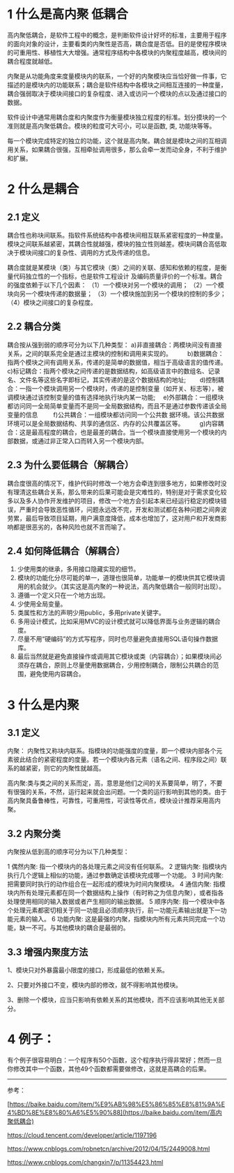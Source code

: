 # 1 什么是高内聚 低耦合

高内聚低耦合，是软件工程中的概念，是判断软件设计好坏的标准，主要用于程序的面向对象的设计，主要看类的内聚性是否高，耦合度是否低。目的是使程序模块的可重用性、移植性大大增强。通常程序结构中各模块的内聚程度越高，模块间的耦合程度就越低。

内聚是从功能角度来度量模块内的联系，一个好的内聚模块应当恰好做一件事，它描述的是模块内的功能联系；耦合是软件结构中各模块之间相互连接的一种度量，耦合强弱取决于模块间接口的复杂程度、进入或访问一个模块的点以及通过接口的数据。

软件设计中通常用耦合度和内聚度作为衡量模块独立程度的标准。划分摸块的一个准则就是高内聚低耦合。模块的粒度可大可小，可以是函数, 类, 功能块等等。

每一个模块完成特定的独立的功能，这个就是高内聚。耦合就是模块之间的互相调用关系，如果耦合很强，互相牵扯调用很多，那么会牵一发而动全身，不利于维护和扩展。

# 2 什么是耦合

## 2.1 定义

耦合性也称块间联系。指软件系统结构中各模块间相互联系紧密程度的一种度量。模块之间联系越紧密，其耦合性就越强，模块的独立性则越差。模块间耦合高低取决于模块间接口的复杂性、调用的方式及传递的信息。

耦合度就是某模块（类）与其它模块（类）之间的关联、感知和依赖的程度，是衡量代码独立性的一个指标，也是软件工程设计
及编码质量评价的一个标准。耦合的强度依赖于以下几个因素：
（1）一个模块对另一个模块的调用；
（2）一个模块向另一个模块传递的数据量；
（3）一个模块施加到另一个模块的控制的多少；
（4）模块之间接口的复杂程度。

## 2.2 耦合分类

耦合按从强到弱的顺序可分为以下几种类型：
a)非直接耦合：两模块间没有直接关系，之间的联系完全是通过主模块的控制和调用来实现的。 　　
b)数据耦合：指两个模块之间有调用关系，传递的是简单的数据值，相当于高级语言的值传递。
c)标记耦合：指两个模块之间传递的是数据结构，如高级语言中的数组名、记录名、文件名等这些名字即标记，其实传递的是这个数据结构的地址;　　
d)控制耦合：一指一个模块调用另一个模块时，传递的是控制变量（如开关、标志等），被调模块通过该控制变量的值有选择地执行块内某一功能;　
e)外部耦合：一组模块都访问同一全局简单变量而不是同一全局数据结构，而且不是通过参数传递该全局变量的信息 　　
f)公共耦合：一组模块都访问同一个公共数
据环境。该公共数据环境可以是全局数据结构、共享的通信区、内存的公共覆盖区等。 　　
g)内容耦合：这是最高程度的耦合，也是最差的耦合。当一个模块直接使用另一个模块的内部数据，或通过非正常入口而转入另一个模块内部。

## 2.3 为什么要低耦合（解耦合）

耦合度很高的情况下，维护代码时修改一个地方会牵连到很多地方，如果修改时没有理清这些耦合关系，那么带来的后果可能会是灾难性的，特别是对于需求变化较多以及多人协作开发维护的项目，修改一个地方会引起本来已经运行稳定的模块错误，严重时会导致恶性循环，问题永远改不完，开发和测试都在各种问题之间奔波劳累，最后导致项目延期，用户满意度降低，成本也增加了，这对用户和开发商影响都是很恶劣的，各种风险也就不言而喻了。

## 2.4 如何降低耦合（解耦合）

1. 少使用类的继承，多用接口隐藏实现的细节。 
2. 模块的功能化分尽可能的单一，道理也很简单，功能单一的模块供其它模块调用的机会就少。（其实这是高内聚的一种说法，高内聚低耦合一般同时出现）。
3. 遵循一个定义只在一个地方出现。
4. 少使用全局变量。
5. 类属性和方法的声明少用public，多用private关键字。
6. 多用设计模式，比如采用MVC的设计模式就可以降低界面与业务逻辑的耦合度。
7. 尽量不用“硬编码”的方式写程序，同时也尽量避免直接用SQL语句操作数据库。
8. 最后当然就是避免直接操作或调用其它模块或类（内容耦合）；如果模块间必须存在耦合，原则上尽量使用数据耦合，少用控制耦合，限制公共耦合的范围，避免使用内容耦合。

 

# 3 什么是内聚

## 3.1 定义

内聚： 内聚性又称块内联系。指模块的功能强度的度量，即一个模块内部各个元素彼此结合的紧密程度的度量。若一个模块内各元素（语名之间、程序段之间）联系的越紧密，则它的内聚性就越高。

高内聚:类与类之间的关系而定，高，意思是他们之间的关系要简单，明了，不要有很强的关系，不然，运行起来就会出问题。一个类的运行影响到其他的类。由于高内聚具备鲁棒性，可靠性，可重用性，可读性等优点，模块设计推荐采用高内聚。

## 3.2 内聚分类

内聚按从低到高的顺序可分为以下几种类型：

1 偶然内聚: 指一个模块内的各处理元素之间没有任何联系。
2 逻辑内聚: 指模块内执行几个逻辑上相似的功能，通过参数确定该模块完成哪一个功能。
3 时间内聚: 把需要同时执行的动作组合在一起形成的模块为时间内聚模块。
4 通信内聚: 指模块内所有处理元素都在同一个数据结构上操作（有时称之为信息内聚），或者指各处理使用相同的输入数据或者产生相同的输出数据。
5 顺序内聚: 指一个模块中各个处理元素都密切相关于同一功能且必须顺序执行，前一功能元素输出就是下一功能元素的输入。
6 功能内聚: 这是最强的内聚，指模块内所有元素共同完成一个功能，缺一不可。与其他模块的耦合是最弱的。

## 3.3 增强内聚度方法

1、模块只对外暴露最小限度的接口，形成最低的依赖关系。

2、只要对外接口不变，模块内部的修改，就不得影响其他模块。

3、删除一个模块，应当只影响有依赖关系的其他模块，而不应该影响其他无关部分。

# 4 例子：

有个例子很容易明白：一个程序有50个函数，这个程序执行得非常好；然而一旦你修改其中一个函数，其他49个函数都需要做修改，这就是高耦合的后果。



 

 

------

参考：

[https://baike.baidu.com/item/%E9%AB%98%E5%86%85%E8%81%9A%E4%BD%8E%E8%80%A6%E5%90%88](https://baike.baidu.com/item/高内聚低耦合)

https://cloud.tencent.com/developer/article/1197196

https://www.cnblogs.com/robnetcn/archive/2012/04/15/2449008.html

https://www.cnblogs.com/changxin7/p/11354423.html